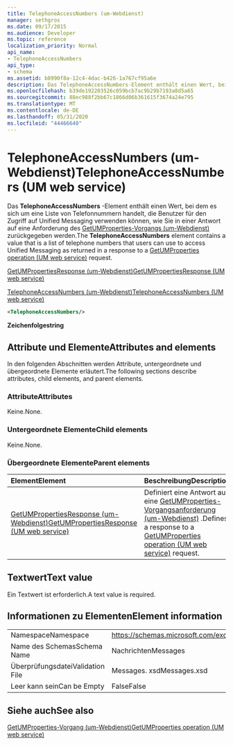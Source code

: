 ```yaml
---
title: TelephoneAccessNumbers (um-Webdienst)
manager: sethgros
ms.date: 09/17/2015
ms.audience: Developer
ms.topic: reference
localization_priority: Normal
api_name:
- TelephoneAccessNumbers
api_type:
- schema
ms.assetid: b8990f8a-12c4-4dac-b426-1a767cf95a6e
description: Das TelephoneAccessNumbers-Element enthält einen Wert, bei dem es sich um eine Liste von Telefonnummern handelt, die Benutzer für den Zugriff auf Unified Messaging verwenden können, wie Sie in einer Antwort auf eine Anforderung des GetUMProperties-Vorgangs (um-Webdienst) zurückgegeben werden.
ms.openlocfilehash: b39de192203526c059bcb7ac9b29b7193a8d5a65
ms.sourcegitcommit: 88ec988f2bb67c1866d06b361615f3674a24e795
ms.translationtype: MT
ms.contentlocale: de-DE
ms.lasthandoff: 05/31/2020
ms.locfileid: "44466640"
---
```

# <a name="telephoneaccessnumbers-um-web-service"></a><span data-ttu-id="0a9fa-103">TelephoneAccessNumbers (um-Webdienst)</span><span class="sxs-lookup"><span data-stu-id="0a9fa-103">TelephoneAccessNumbers (UM web service)</span></span>

<span data-ttu-id="0a9fa-104">Das **TelephoneAccessNumbers** -Element enthält einen Wert, bei dem es sich um eine Liste von Telefonnummern handelt, die Benutzer für den Zugriff auf Unified Messaging verwenden können, wie Sie in einer Antwort auf eine Anforderung des [GetUMProperties-Vorgangs (um-Webdienst)](getumproperties-operation-um-web-service.md) zurückgegeben werden.</span><span class="sxs-lookup"><span data-stu-id="0a9fa-104">The **TelephoneAccessNumbers** element contains a value that is a list of telephone numbers that users can use to access Unified Messaging as returned in a response to a [GetUMProperties operation (UM web service)](getumproperties-operation-um-web-service.md) request.</span></span> 
  
[<span data-ttu-id="0a9fa-105">GetUMPropertiesResponse (um-Webdienst)</span><span class="sxs-lookup"><span data-stu-id="0a9fa-105">GetUMPropertiesResponse (UM web service)</span></span>](getumpropertiesresponse-um-web-service.md)
  
[<span data-ttu-id="0a9fa-106">TelephoneAccessNumbers (um-Webdienst)</span><span class="sxs-lookup"><span data-stu-id="0a9fa-106">TelephoneAccessNumbers (UM web service)</span></span>](telephoneaccessnumbers-um-web-service.md)
  
```xml
<TelephoneAccessNumbers/>
```

 <span data-ttu-id="0a9fa-107">**Zeichenfolge**</span><span class="sxs-lookup"><span data-stu-id="0a9fa-107">**string**</span></span>
## <a name="attributes-and-elements"></a><span data-ttu-id="0a9fa-108">Attribute und Elemente</span><span class="sxs-lookup"><span data-stu-id="0a9fa-108">Attributes and elements</span></span>

<span data-ttu-id="0a9fa-109">In den folgenden Abschnitten werden Attribute, untergeordnete und übergeordnete Elemente erläutert.</span><span class="sxs-lookup"><span data-stu-id="0a9fa-109">The following sections describe attributes, child elements, and parent elements.</span></span>
  
### <a name="attributes"></a><span data-ttu-id="0a9fa-110">Attribute</span><span class="sxs-lookup"><span data-stu-id="0a9fa-110">Attributes</span></span>

<span data-ttu-id="0a9fa-111">Keine.</span><span class="sxs-lookup"><span data-stu-id="0a9fa-111">None.</span></span>
  
### <a name="child-elements"></a><span data-ttu-id="0a9fa-112">Untergeordnete Elemente</span><span class="sxs-lookup"><span data-stu-id="0a9fa-112">Child elements</span></span>

<span data-ttu-id="0a9fa-113">Keine.</span><span class="sxs-lookup"><span data-stu-id="0a9fa-113">None.</span></span>
  
### <a name="parent-elements"></a><span data-ttu-id="0a9fa-114">Übergeordnete Elemente</span><span class="sxs-lookup"><span data-stu-id="0a9fa-114">Parent elements</span></span>

|<span data-ttu-id="0a9fa-115">**Element**</span><span class="sxs-lookup"><span data-stu-id="0a9fa-115">**Element**</span></span>|<span data-ttu-id="0a9fa-116">**Beschreibung**</span><span class="sxs-lookup"><span data-stu-id="0a9fa-116">**Description**</span></span>|
|:-----|:-----|
|[<span data-ttu-id="0a9fa-117">GetUMPropertiesResponse (um-Webdienst)</span><span class="sxs-lookup"><span data-stu-id="0a9fa-117">GetUMPropertiesResponse (UM web service)</span></span>](getumpropertiesresponse-um-web-service.md) <br/> |<span data-ttu-id="0a9fa-118">Definiert eine Antwort auf eine [GetUMProperties-Vorgangsanforderung (um-Webdienst)](getumproperties-operation-um-web-service.md) .</span><span class="sxs-lookup"><span data-stu-id="0a9fa-118">Defines a response to a [GetUMProperties operation (UM web service)](getumproperties-operation-um-web-service.md) request.</span></span>  <br/> |
   
## <a name="text-value"></a><span data-ttu-id="0a9fa-119">Textwert</span><span class="sxs-lookup"><span data-stu-id="0a9fa-119">Text value</span></span>

<span data-ttu-id="0a9fa-120">Ein Textwert ist erforderlich.</span><span class="sxs-lookup"><span data-stu-id="0a9fa-120">A text value is required.</span></span>
  
## <a name="element-information"></a><span data-ttu-id="0a9fa-121">Informationen zu Elementen</span><span class="sxs-lookup"><span data-stu-id="0a9fa-121">Element information</span></span>

|||
|:-----|:-----|
|<span data-ttu-id="0a9fa-122">Namespace</span><span class="sxs-lookup"><span data-stu-id="0a9fa-122">Namespace</span></span>  <br/> |https://schemas.microsoft.com/exchange/services/2006/messages  <br/> |
|<span data-ttu-id="0a9fa-123">Name des Schemas</span><span class="sxs-lookup"><span data-stu-id="0a9fa-123">Schema Name</span></span>  <br/> |<span data-ttu-id="0a9fa-124">Nachrichten</span><span class="sxs-lookup"><span data-stu-id="0a9fa-124">Messages</span></span>  <br/> |
|<span data-ttu-id="0a9fa-125">Überprüfungsdatei</span><span class="sxs-lookup"><span data-stu-id="0a9fa-125">Validation File</span></span>  <br/> |<span data-ttu-id="0a9fa-126">Messages. xsd</span><span class="sxs-lookup"><span data-stu-id="0a9fa-126">Messages.xsd</span></span>  <br/> |
|<span data-ttu-id="0a9fa-127">Leer kann sein</span><span class="sxs-lookup"><span data-stu-id="0a9fa-127">Can be Empty</span></span>  <br/> |<span data-ttu-id="0a9fa-128">False</span><span class="sxs-lookup"><span data-stu-id="0a9fa-128">False</span></span>  <br/> |
   
## <a name="see-also"></a><span data-ttu-id="0a9fa-129">Siehe auch</span><span class="sxs-lookup"><span data-stu-id="0a9fa-129">See also</span></span>



[<span data-ttu-id="0a9fa-130">GetUMProperties-Vorgang (um-Webdienst)</span><span class="sxs-lookup"><span data-stu-id="0a9fa-130">GetUMProperties operation (UM web service)</span></span>](getumproperties-operation-um-web-service.md)

